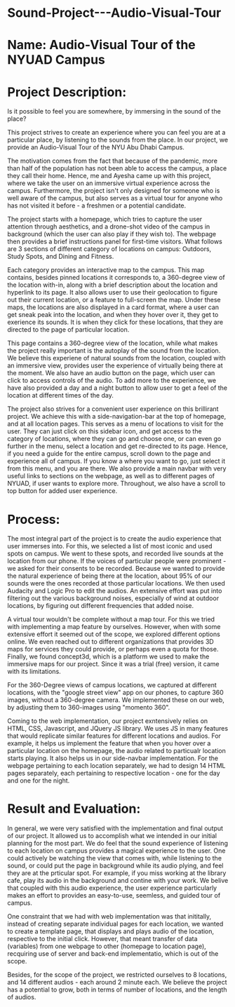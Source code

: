 # Sound-Project---Audio-Visual-Tour

# Name: Audio-Visual Tour of the NYUAD Campus

# Project Description:
Is it possible to feel you are somewhere, by immersing in the sound of the place?

This project strives to create an experience where you can feel you are at a particular place, by listening to the sounds from the place. In our project, we provide an Audio-Visual Tour of the NYU Abu Dhabi Campus. 

The motivation comes from the fact that because of the pandemic, more than half of the population has not been able to access the campus, a place they call their home. Hence, me and Ayesha came up with this project, where we take the user on an immersive virtual experience across the campus. Furthermore, the project isn't only designed for someone who is well aware of the campus, but also serves as a virtual tour for anyone who has not visited it before - a freshmen or a potential candidate. 

The project starts with a homepage, which tries to capture the user attention through aesthetics, and a drone-shot video of the campus in background (which the user can also play if they wish to). The webpage then provides a brief instructions panel for first-time visitors. What follows are 3 sections of different category of locations on campus: Outdoors, Study Spots, and Dining and Fitness.

Each category provides an interactive map to the campus. This map contains, besides pinned locations it corresponds to, a 360-degree view of the location with-in, along with a brief description about the location and hyperlink to its page. It also allows user to use their geolocation to figure out their current location, or a feature to full-screen the map. Under these maps, the locations are also displayed in a card format, where a user can get sneak peak into the location, and when they hover over it, they get to exerience its sounds. It is when they click for these locations, that they are directed to the page of particular location.

This page contains a 360-degree view of the location, while what makes the project really important is the autoplay of the sound from the location. We believe this experiene of natural sounds from the location, coupled with an immersive view, provides user the experience of virtually being there at the moment. We also have an audio button on the page, which user can click to access controls of the audio. To add more to the experience, we have also provided a day and a night button to allow user to get a feel of the location at different times of the day.

The project also strives for a convenient user experience on this brillirant project. We achieve this with a side-navigation-bar at the top of homepage, and at all location pages. This serves as a menu of locations to visit for the user. They can just click on this sidebar icon, and get access to the category of locations, where they can go and choose one, or can even go further in the menu, select a location and get re-directed to its page. Hence, if you need a guide for the entire campus, scroll down to the page and experience all of campus. If you know a where you want to go, just select it from this menu, and you are there. We also provide a main navbar with very useful links to sections on the webpage, as well as to different pages of NYUAD, if user wants to explore more. Throughout, we also have a scroll to top button for added user experience.

# Process: 
The most integral part of the project is to create the audio experience that user immerses into. For this, we selected a list of most iconic and used spots on campus. We went to these spots, and recorded live sounds at the location from our phone. If the voices of particular people were prominent - we asked for their consents to be recorded. Because we wanted to provide the natural experience of being there at the location, about 95% of our sounds were the ones recorded at those particular locations. We then used Audacity and Logic Pro to edit the audios. An extensive effort was put into filtering out the various background noises, especially of wind at outdoor locations, by figuring out different frequencies that added noise. 

A virtual tour wouldn't be complete without a map tour. For this we tried with implementing a map feature by ourselves. However, when with some extensive effort it seemed out of the scope, we explored different options online. We even reached out to different organizations that provides 3D maps for services they could provide, or perhaps even a quota for those. Finally, we found concept3d, which is a platform we used to make the immersive maps for our project. Since it was a trial (free) version, it came with its limitations. 

For the 360-Degree views of campus locations, we captured at different locations, with the "google street view" app on our phones, to capture 360 images, without a 360-degree camera. We implemented these on our web, by adjusting them to 360-images using "momento 360".

Coming to the web implementation, our project exntensively relies on HTML, CSS, Javascript, and JQuery JS library. We uses JS in many features that would replicate similar features for different locations and audios. For example, it helps us implement the feature that when you hover over a particular location on the homepage, the audio related to particualr location starts playing. It also helps us in our side-navbar implementation. For the webpage pertaining to each location separately, we had to design 14 HTML pages separately, each pertaining to respective location - one for the day and one for the night. 


# Result and Evaluation: 
In general, we were very satisfied with the implementation and final output of our project. It allowed us to accomplish what we intended in our initial planning for the most part. We do feel that the sound experience of listening to each location on campus provides a magical experience to the user. One could actively be watching the view that comes with, while listening to the sound, or could put the page in background while its audio plying, and feel they are at the prticular spot. For example, if you miss working at the library cafe, play its audio in the background and contine with your work. We belive that coupled with this audio experience, the user experience particularly makes an effort to provides an easy-to-use, seemless, and guided tour of campus. 

One constraint that we had with web implementation was that inititally, instead of creating separate individual pages for each location, we wanted to create a template page, that displays and plays audio of the location, respective to the initial click. However, that meant transfer of data (variables) from one webpage to other (homepage to location page), recquiring use of server and back-end implementatio, which is out of the scope.

Besides, for the scope of the project, we restricted ourselves to 8 locations, and 14 different audios - each around 2 minute each. We believe the project has a potential to grow, both in terms of number of locations, and the length of audios.

